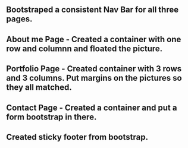 ## Bootstraped a consistent Nav Bar for all three pages.

## About me Page - Created a container with one row and columnn and floated the picture.

## Portfolio Page - Created container with 3 rows and 3 columns. Put margins on the pictures so they all matched.

## Contact Page - Created a container and put a form bootstrap in there.

## Created sticky footer from bootstrap.
